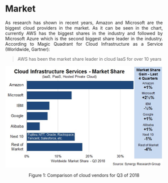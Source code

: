 # Market

<p align="justify"> As research has shown in recent years, Amazon and Microsoft are the biggest cloud providers in the market.  As it can be seen in the chart, currently AWS has the biggest shares in the industry and followed by Microsoft Azure which is the second biggest share leader in the industry. According to Magic Quadrant for Cloud Infrastructure as a Service (Worldwide, Gartner): </p> 

> AWS has been the market share leader in cloud IaaS for over 10 years

<p align="center"><img src="./images/cis-q3181.jpg"/></p>
<p align="center">Figure 1: Comparison of cloud vendors for Q3 of 2018</p>

